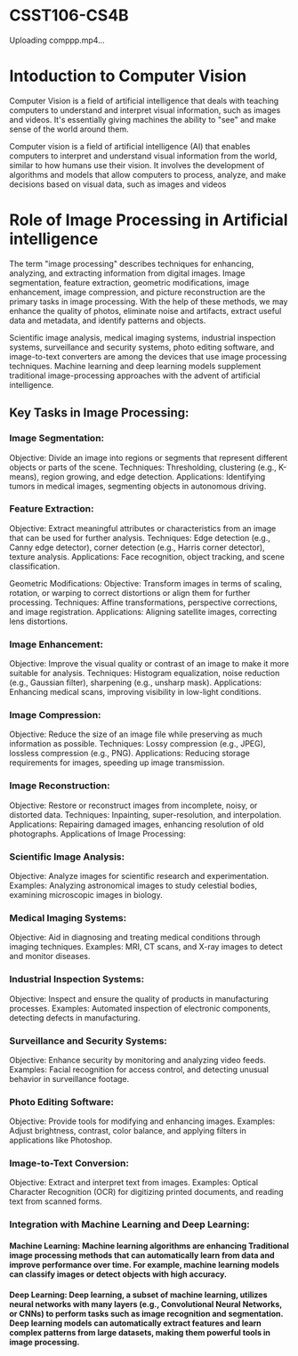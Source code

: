 # CSST106-CS4B

Uploading comppp.mp4…
# Intoduction to Computer Vision 
Computer Vision is a field of artificial intelligence that deals with teaching computers to understand and interpret visual information, such as images and videos. It's essentially giving machines the ability to "see" and make sense of the world around them.

Computer vision is a field of artificial intelligence (AI) that enables computers to interpret and understand visual information from the world, similar to how humans use their vision. It involves the development of algorithms and models that allow computers to process, analyze, and make decisions based on visual data, such as images and videos


# Role of Image Processing in Artificial intelligence

The term "image processing" describes techniques for enhancing, analyzing, and extracting information from digital images. Image segmentation, feature extraction, geometric modifications, image enhancement, image compression, and picture reconstruction are the primary tasks in image processing. With the help of these methods, we may enhance the quality of photos, eliminate noise and artifacts, extract useful data and metadata, and identify patterns and objects.

Scientific image analysis, medical imaging systems, industrial inspection systems, surveillance and security systems, photo editing software, and image-to-text converters are among the devices that use image processing techniques. Machine learning and deep learning models supplement traditional image-processing approaches with the advent of artificial intelligence.

## Key Tasks in Image Processing:

### Image Segmentation:
Objective: Divide an image into regions or segments that represent different objects or parts of the scene.
Techniques: Thresholding, clustering (e.g., K-means), region growing, and edge detection.
Applications: Identifying tumors in medical images, segmenting objects in autonomous driving.

### Feature Extraction:
Objective: Extract meaningful attributes or characteristics from an image that can be used for further analysis.
Techniques: Edge detection (e.g., Canny edge detector), corner detection (e.g., Harris corner detector), texture analysis.
Applications: Face recognition, object tracking, and scene classification.

Geometric Modifications:
Objective: Transform images in terms of scaling, rotation, or warping to correct distortions or align them for further processing.
Techniques: Affine transformations, perspective corrections, and image registration.
Applications: Aligning satellite images, correcting lens distortions.

### Image Enhancement:
Objective: Improve the visual quality or contrast of an image to make it more suitable for analysis.
Techniques: Histogram equalization, noise reduction (e.g., Gaussian filter), sharpening (e.g., unsharp mask).
Applications: Enhancing medical scans, improving visibility in low-light conditions.

### Image Compression:
Objective: Reduce the size of an image file while preserving as much information as possible.
Techniques: Lossy compression (e.g., JPEG), lossless compression (e.g., PNG).
Applications: Reducing storage requirements for images, speeding up image transmission.

### Image Reconstruction:
Objective: Restore or reconstruct images from incomplete, noisy, or distorted data.
Techniques: Inpainting, super-resolution, and interpolation.
Applications: Repairing damaged images, enhancing resolution of old photographs.
Applications of Image Processing:

### Scientific Image Analysis:
Objective: Analyze images for scientific research and experimentation.
Examples: Analyzing astronomical images to study celestial bodies, examining microscopic images in biology.

### Medical Imaging Systems:
Objective: Aid in diagnosing and treating medical conditions through imaging techniques.
Examples: MRI, CT scans, and X-ray images to detect and monitor diseases.

### Industrial Inspection Systems:
Objective: Inspect and ensure the quality of products in manufacturing processes.
Examples: Automated inspection of electronic components, detecting defects in manufacturing.

### Surveillance and Security Systems:
Objective: Enhance security by monitoring and analyzing video feeds.
Examples: Facial recognition for access control, and detecting unusual behavior in surveillance footage.

### Photo Editing Software:
Objective: Provide tools for modifying and enhancing images.
Examples: Adjust brightness, contrast, color balance, and applying filters in applications like Photoshop.

### Image-to-Text Conversion:
Objective: Extract and interpret text from images.
Examples: Optical Character Recognition (OCR) for digitizing printed documents, and reading text from scanned forms.

### Integration with Machine Learning and Deep Learning:

#### Machine Learning: Machine learning algorithms are enhancing Traditional image processing methods that can automatically learn from data and improve performance over time. For example, machine learning models can classify images or detect objects with high accuracy.

#### Deep Learning: Deep learning, a subset of machine learning, utilizes neural networks with many layers (e.g., Convolutional Neural Networks, or CNNs) to perform tasks such as image recognition and segmentation. Deep learning models can automatically extract features and learn complex patterns from large datasets, making them powerful tools in image processing.
